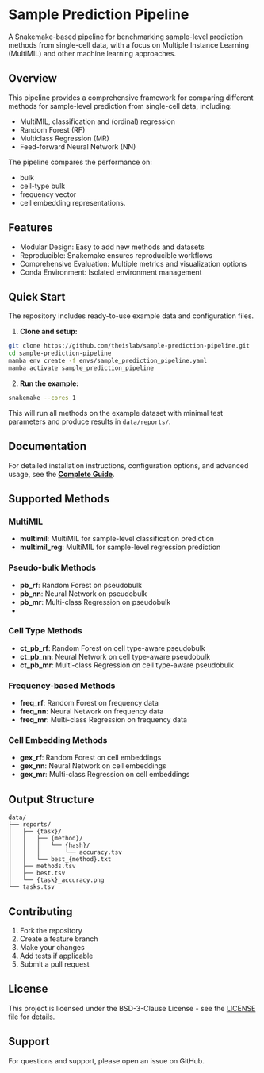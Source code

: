 # Sample Prediction Pipeline

A Snakemake-based pipeline for benchmarking sample-level prediction methods from single-cell data, with a focus on Multiple Instance Learning (MultiMIL) and other machine learning approaches.

## Overview

This pipeline provides a comprehensive framework for comparing different methods for sample-level prediction from single-cell data, including:
- MultiMIL, classification and (ordinal) regression
- Random Forest (RF)
- Multiclass Regression (MR)
- Feed-forward Neural Network (NN)

The pipeline compares the performance on:
- bulk
- cell-type bulk
- frequency vector
- cell embedding
representations.

## Features

- Modular Design: Easy to add new methods and datasets
- Reproducible: Snakemake ensures reproducible workflows
- Comprehensive Evaluation: Multiple metrics and visualization options
- Conda Environment: Isolated environment management

## Quick Start

The repository includes ready-to-use example data and configuration files.

1. **Clone and setup:**
```bash
git clone https://github.com/theislab/sample-prediction-pipeline.git
cd sample-prediction-pipeline
mamba env create -f envs/sample_prediction_pipeline.yaml
mamba activate sample_prediction_pipeline
```

2. **Run the example:**
```bash
snakemake --cores 1
```

This will run all methods on the example dataset with minimal test parameters and produce results in `data/reports/`.

## Documentation

For detailed installation instructions, configuration options, and advanced usage, see the **[Complete Guide](docs/usage.md)**.

## Supported Methods

### MultiMIL
- **multimil**: MultiMIL for sample-level classification prediction
- **multimil_reg**: MultiMIL for sample-level regression prediction

### Pseudo-bulk Methods
- **pb_rf**: Random Forest on pseudobulk
- **pb_nn**: Neural Network on pseudobulk
- **pb_mr**: Multi-class Regression on pseudobulk
- 
### Cell Type  Methods
- **ct_pb_rf**: Random Forest on cell type-aware pseudobulk
- **ct_pb_nn**: Neural Network on cell type-aware pseudobulk 
- **ct_pb_mr**: Multi-class Regression on cell type-aware pseudobulk 

### Frequency-based Methods
- **freq_rf**: Random Forest on frequency data
- **freq_nn**: Neural Network on frequency data
- **freq_mr**: Multi-class Regression on frequency data

### Cell Embedding Methods
- **gex_rf**: Random Forest on cell embeddings
- **gex_nn**: Neural Network on cell embeddings
- **gex_mr**: Multi-class Regression on cell embeddings

## Output Structure

```
data/
├── reports/
│   ├── {task}/
│   │   ├── {method}/
│   │   │   └── {hash}/
│   │   │       └── accuracy.tsv
│   │   └── best_{method}.txt
│   ├── methods.tsv
│   ├── best.tsv
│   └── {task}_accuracy.png
└── tasks.tsv
```

## Contributing

1. Fork the repository
2. Create a feature branch
3. Make your changes
4. Add tests if applicable
5. Submit a pull request

<!-- ## Citation

If you use this pipeline in your research, please cite:

```bibtex
@software{sample_prediction_pipeline,
  title={Sample Prediction Pipeline: A Snakemake-based framework for sample-level prediction benchmarking},
  author={Anastasia Litinetskaya},
  year={2025},
  url={https://github.com/theislab/sample-prediction-pipeline}
}
``` -->

## License

This project is licensed under the BSD-3-Clause License - see the [LICENSE](LICENSE) file for details.

## Support

For questions and support, please open an issue on GitHub. 
